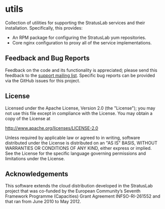 utils
=====

Collection of utilities for supporting the StratusLab services and
their installation.  Specifically, this provides:

  * An RPM package for configuring the StratusLab yum repositories.
  * Core nginx configuration to proxy all of the service
    implementations.

Feedback and Bug Reports
------------------------

Feedback on the code and its functionality is appreciated; please send
this feedback to the [support mailing
list](mailto:support@stratuslab.eu).  Specific bug reports can be
provided via the GitHub issues for this project.


License
-------

Licensed under the Apache License, Version 2.0 (the "License"); you
may not use this file except in compliance with the License.  You may
obtain a copy of the License at

http://www.apache.org/licenses/LICENSE-2.0

Unless required by applicable law or agreed to in writing, software
distributed under the License is distributed on an "AS IS" BASIS,
WITHOUT WARRANTIES OR CONDITIONS OF ANY KIND, either express or
implied.  See the License for the specific language governing
permissions and limitations under the License.


Acknowledgements
----------------

This software extends the cloud distribution developed in the
StratusLab project that was co-funded by the European Community’s
Seventh Framework Programme (Capacities) Grant Agreement
INFSO-RI-261552 and that ran from June 2010 to May 2012.
